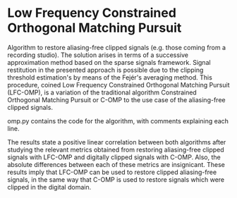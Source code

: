 
# Low Frequency Constrained Orthogonal Matching Pursuit

Algorithm to restore aliasing-free clipped signals (e.g. those coming from a recording studio). The solution arises in terms of a successive approximation method based on the sparse signals framework. Signal restitution in the presented approach is possible due to the clipping threshold estimation's by means of the Fejér's averaging method. This procedure, coined Low Frequency Constrained Orthogonal Matching Pursuit (LFC-OMP), is a variation of the traditional algorithm Constrained Orthogonal Matching Pursuit or C-OMP to the use case of the aliasing-free clipped signals.

omp.py contains the code for the algorithm, with comments explaining each line.

The results state a positive linear correlation between both algorithms after studying the relevant metrics obtained from restoring aliasing-free clipped signals with LFC-OMP and digitally clipped signals with C-OMP. Also, the absolute differences between each of these metrics are insignicant. These results imply that LFC-OMP can be used to restore clipped aliasing-free signals, in the same way that C-OMP is used to restore signals which were clipped in the digital domain.

